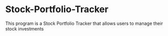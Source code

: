 # Stock-Portfolio-Tracker
This program is a Stock Portfolio Tracker that allows users to manage their stock investments
